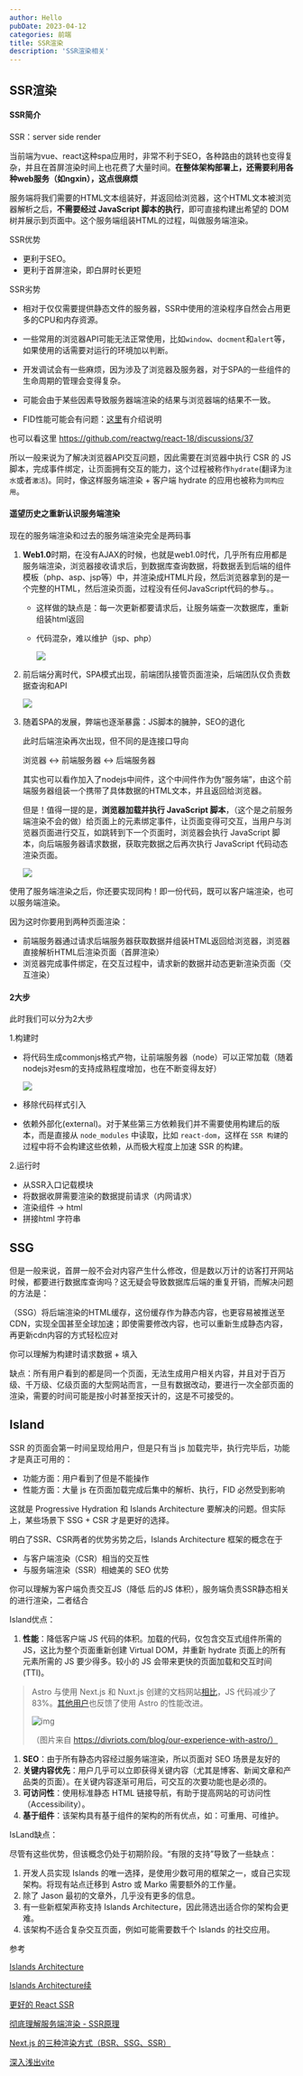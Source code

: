 ```yaml
---
author: Hello
pubDate: 2023-04-12 
categories: 前端
title: SSR渲染
description: 'SSR渲染相关'
---
```

## SSR渲染

#### SSR简介

SSR：server side render

当前端为vue、react这种spa应用时，非常不利于SEO，各种路由的跳转也变得复杂，并且在首屏渲染时间上也花费了大量时间。**在整体架构部署上，还需要利用各种web服务（如ngxin），这点很麻烦**

服务端将我们需要的HTML文本组装好，并返回给浏览器，这个HTML文本被浏览器解析之后，**不需要经过 JavaScript 脚本的执行**，即可直接构建出希望的 DOM 树并展示到页面中。这个服务端组装HTML的过程，叫做服务端渲染。

SSR优势

- 更利于SEO。
- 更利于首屏渲染，即白屏时长更短



SSR劣势

- 相对于仅仅需要提供静态文件的服务器，SSR中使用的渲染程序自然会占用更多的CPU和内存资源。

- 一些常用的浏览器API可能无法正常使用，比如`window`、`docment`和`alert`等，如果使用的话需要对运行的环境加以判断。

- 开发调试会有一些麻烦，因为涉及了浏览器及服务器，对于SPA的一些组件的生命周期的管理会变得复杂。

- 可能会由于某些因素导致服务器端渲染的结果与浏览器端的结果不一致。
- FID性能可能会有问题：[这里](https://keenwon.com/better-react-ssr/)有介绍说明

也可以看这里 https://github.com/reactwg/react-18/discussions/37



所以一般来说为了解决浏览器API交互问题，因此需要在浏览器中执行 CSR 的 JS 脚本，完成事件绑定，让页面拥有交互的能力，这个过程被称作`hydrate`(翻译为`注水`或者`激活`)。同时，像这样服务端渲染 + 客户端 hydrate 的应用也被称为`同构应用`。





#### 遥望历史之重新认识服务端渲染

现在的服务端渲染和过去的服务端渲染完全是两码事

1. **Web1.0**时期，在没有AJAX的时候，也就是web1.0时代，几乎所有应用都是服务端渲染，浏览器接收请求后，到数据库查询数据，将数据丢到后端的组件模板（php、asp、jsp等）中，并渲染成HTML片段，然后浏览器拿到的是一个完整的HTML，然后渲染页面，过程没有任何JavaScript代码的参与。。

   - 这样做的缺点是：每一次更新都要请求后，让服务端查一次数据库，重新组装html返回

   - 代码混杂，难以维护（jsp、php）

     ![](/Nodejs/SSR3.jpg)

2. 前后端分离时代，SPA模式出现，前端团队接管页面渲染，后端团队仅负责数据查询和API

   ![](/Nodejs/SSR4.jpg)

3. 随着SPA的发展，弊端也逐渐暴露：JS脚本的臃肿，SEO的退化

   此时后端渲染再次出现，但不同的是连接口导向 

   浏览器 <-> 前端服务器 <-> 后端服务器 

   其实也可以看作加入了nodejs中间件，这个中间件作为伪“服务端”，由这个前端服务器组装一个携带了具体数据的HTML文本，并且返回给浏览器。

   但是！值得一提的是，**浏览器加载并执行 JavaScript 脚本**，（这个是之前服务端渲染不会的做）给页面上的元素绑定事件，让页面变得可交互，当用户与浏览器页面进行交互，如跳转到下一个页面时，浏览器会执行 JavaScript 脚本，向后端服务器请求数据，获取完数据之后再次执行 JavaScript 代码动态渲染页面。

   ![](/Nodejs/SSR5.jpg)

   

使用了服务端渲染之后，你还要实现同构！即一份代码，既可以客户端渲染，也可以服务端渲染。

因为这时你要用到两种页面渲染：

- 前端服务器通过请求后端服务器获取数据并组装HTML返回给浏览器，浏览器直接解析HTML后渲染页面（首屏渲染）
- 浏览器完成事件绑定，在交互过程中，请求新的数据并动态更新渲染页面（交互渲染）



#### 2大步

此时我们可以分为2大步

1.构建时

- 将代码生成commonjs格式产物，让前端服务器（node）可以正常加载（随着nodejs对esm的支持成熟程度增加，也在不断变得友好）

  ![](/Nodejs/SSR1.png)

- 移除代码样式引入 

- 依赖外部化(external)。对于某些第三方依赖我们并不需要使用构建后的版本，而是直接从 `node_modules` 中读取，比如 `react-dom`，这样在 `SSR 构建`的过程中将不会构建这些依赖，从而极大程度上加速 SSR 的构建。

2.运行时

- 从SSR入口记载模块
- 将数据收屏需要渲染的数据提前请求（内网请求）
- 渲染组件 -> html
- 拼接html 字符串





## SSG

但是一般来说，首屏一般不会对内容产生什么修改，但是数以万计的访客打开网站时候，都要进行数据库查询吗？这无疑会导致数据库后端的重复开销，而解决问题的方法是：

（SSG）将后端渲染的HTML缓存，这份缓存作为静态内容，也更容易被推送至CDN，实现全国甚至全球加速；即使需要修改内容，也可以重新生成静态内容，再更新cdn内容的方式轻松应对

你可以理解为构建时请求数据 + 填入

缺点：所有用户看到的都是同一个页面，无法生成用户相关内容，并且对于百万级、千万级、亿级页面的大型网站而言，一旦有数据改动，要进行一次全部页面的渲染，需要的时间可能是按小时甚至按天计的，这是不可接受的。



## Island

SSR 的页面会第一时间呈现给用户，但是只有当 js 加载完毕，执行完毕后，功能才是真正可用的：

- 功能方面：用户看到了但是不能操作
- 性能方面：大量 js 在页面加载完成后集中的解析、执行，FID 必然受到影响

这就是 Progressive Hydration 和 Islands Architecture 要解决的问题。但实际上，某些场景下 SSG + CSR 才是更好的选择。

明白了SSR、CSR两者的优势劣势之后，Islands Architecture 框架的概念在于

- 与客户端渲染（CSR）相当的交互性
- 与服务端渲染（SSR）相媲美的 SEO 优势

你可以理解为客户端负责交互JS（降低 后的JS 体积），服务端负责SSR静态相关的进行渲染，二者结合



Island优点：

1. **性能**：降低客户端 JS 代码的体积。加载的代码，仅包含交互式组件所需的 JS，这比为整个页面重新创建 Virtual DOM，并重新 hydrate 页面上的所有元素所需的 JS 要少得多。较小的 JS 会带来更快的页面加载和交互时间 (TTI)。

> Astro 与使用 Next.js 和 Nuxt.js 创建的文档网站[相比](https://docs.astro.build/docs/en/comparing-astro-vs-other-tools)，JS 代码减少了 83%。[其他用户](https://divriots.com/blog/our-experience-with-astro/)也反馈了使用 Astro 的性能改进。
>
> ![img](https://keenwon.com/assets/image/880e03d0.png)
>
> （图片来自 https://divriots.com/blog/our-experience-with-astro/）

1. **SEO**：由于所有静态内容经过服务端渲染，所以页面对 SEO 场景是友好的
2. **关键内容优先**：用户几乎可以立即获得关键内容（尤其是博客、新闻文章和产品类的页面）。在关键内容逐渐可用后，可交互的次要功能也是必须的。
3. **可访问性**：使用标准静态 HTML 链接导航，有助于提高网站的可访问性（Accessibility）。
4. **基于组件**：该架构具有基于组件的架构的所有优点，如：可重用、可维护。



IsLand缺点：

尽管有这些优势，但该概念仍处于初期阶段。“有限的支持”导致了一些缺点：

1. 开发人员实现 Islands 的唯一选择，是使用少数可用的框架之一，或自己实现架构。将现有站点迁移到 Astro 或 Marko 需要额外的工作量。
2. 除了 Jason 最初的文章外，几乎没有更多的信息。
3. 有一些新框架声称支持 Islands Architecture，因此筛选出适合你的架构会更难。
4. 该架构不适合复杂交互页面，例如可能需要数千个 Islands 的社交应用。





参考

[Islands Architecture](https://keenwon.com/islands-architecture-2/#%E5%8A%A8%E6%80%81%E7%BB%84%E4%BB%B6%E7%9A%84-islands)

[Islands Architecture续](https://keenwon.com/islands-architecture-1/)

[更好的 React SSR](https://keenwon.com/better-react-ssr/)

[彻底理解服务端渲染 - SSR原理](https://github.com/yacan8/blog/issues/30)

[Next.js 的三种渲染方式（BSR、SSG、SSR）](https://zhuanlan.zhihu.com/p/341229054)

[深入浅出vite](https://juejin.cn/book/7050063811973218341/section/7066612265536978981?enter_from=course_center&utm_source=course_center)

